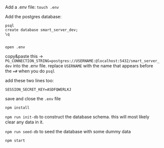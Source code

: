 Add a .env file:
```touch .env```


Add the postgres database:
```
psql
create database smart_server_dev;
\q


open .env
```
copy&paste this -> ```PG_CONNECTION_STRING=postgres://USERNAME:@localhost:5432/smart_server_dev```
into the .env file. replace ```USERNAME``` with the name that appears before the ```=#``` when you do ```psql```

add these two lines too: 

``` PORT=4040
SESSION_SECRET_KEY=ASDFQWERLKJ
```

save and close the ```.env``` file

```npm install```

```npm run init-db``` to construct the database schema. this will most likely clear any data in it.

```npm run seed-db``` to seed the database with some dummy data

```npm start```
